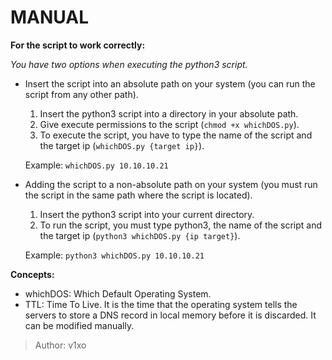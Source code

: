 # MANUAL

__For the script to work correctly:__

  *You have two options when executing the python3 script.*

* Insert the script into an absolute path on your system (you can run the script from any other path).

  1. Insert the python3 script into a directory in your absolute path.
  2. Give execute permissions to the script (`chmod +x whichDOS.py`).
  3. To execute the script, you have to type the name of the script and the target ip (`whichDOS.py {target ip}`).

  Example: `whichDOS.py 10.10.10.21`

* Adding the script to a non-absolute path on your system (you must run the script in the same path where the script is located).

    1. Insert the python3 script into your current directory.
    2. To run the script, you must type python3, the name of the script and the target ip (`python3 whichDOS.py {ip target}`).

  Example: `python3 whichDOS.py 10.10.10.21`
 
 __Concepts:__
 
 * whichDOS: Which Default Operating System.
 * TTL: Time To Live. It is the time that the operating system tells the servers to store a DNS record in local memory before it is discarded. It can be modified manually.

> Author: v1xo
